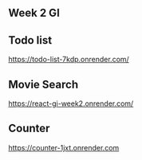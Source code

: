 ## Week 2 GI

## Todo list
https://todo-list-7kdp.onrender.com/

## Movie Search
https://react-gi-week2.onrender.com/

## Counter
https://counter-1jxt.onrender.com

